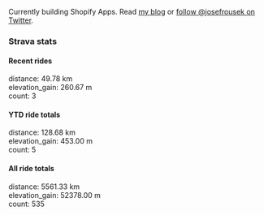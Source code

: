 Currently building Shopify Apps. Read [my blog](https://blog.rousek.name/) or [follow @josefrousek on Twitter](https://twitter.com/josefrousek).

### Strava stats

<!-- strava_stats starts -->
#### Recent rides

distance: 49.78 km  
elevation_gain: 260.67 m  
count: 3


#### YTD ride totals

distance: 128.68 km  
elevation_gain: 453.00 m  
count: 5


#### All ride totals

distance: 5561.33 km  
elevation_gain: 52378.00 m  
count: 535


<!-- strava_stats ends -->